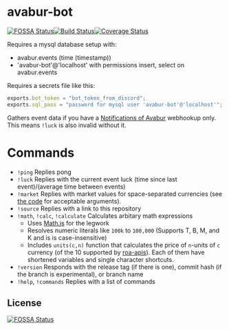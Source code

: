 # avabur-bot
[![FOSSA Status](https://app.fossa.com/api/projects/custom%2B19660%2Fgithub.com%2Fbobpaw%2Favabur-bot.svg?type=shield)](https://app.fossa.com/projects/custom%2B19660%2Fgithub.com%2Fbobpaw%2Favabur-bot?ref=badge_shield)[![Build Status](https://travis-ci.com/bobpaw/avabur-bot.svg?branch=master)](https://travis-ci.com/bobpaw/avabur-bot)[![Coverage Status](https://coveralls.io/repos/github/bobpaw/avabur-bot/badge.svg?branch=master)](https://coveralls.io/github/bobpaw/avabur-bot?branch=master)


Requires a mysql database setup with:
 - avabur.events (time (timestamp))
 - 'avabur-bot'@'localhost' with permissions insert, select on avabur.events

Requires a secrets file like this:

```JavaScript
exports.bot_token = "bot_token_from_discord";
exports.sql_pass = "password for mysql user 'avabur-bot'@'localhost'";
```

Gathers event data if you have a [Notifications of Avabur](https://github.com/davidmcclelland/notifications-of-avabur) webhookup only. This means `!luck` is also invalid without it.

# Commands
 * `!ping` Replies pong
 * `!luck` Replies with the current event luck (time since last event)/(average time between events)
 * `!market` Replies with market values for space-separated currencies (see [the code](https://github.com/bobpaw/avabur-bot/blob/experimental/server.js#L99-L141) for acceptable arguments).
 * `!source` Replies with a link to this repository
 * `!math`, `!calc`, `!calculate` Calculates arbitary math expressions
   - Uses [Math.js](https://mathjs.org/) for the legwork
   - Resolves numeric literals like `100k` to `100,000` (Supports T, B, M, and K and is is case-insensitive)
   - Includes `units(c,n)` function that calculates the price of `n`-units of `c` currency (of the 10 supported by [roa-apis](https://github.com/edvordo/roa-apis/blob/master/market-currency.md)). Each of them have shortened variables and single character shortcuts.
 * `!version` Responds with the release tag (if there is one), commit hash (if the branch is experimental), or branch name
 * `!help`, `!commands` Replies with a list of commands


## License
[![FOSSA Status](https://app.fossa.com/api/projects/custom%2B19660%2Fgithub.com%2Fbobpaw%2Favabur-bot.svg?type=large)](https://app.fossa.com/projects/custom%2B19660%2Fgithub.com%2Fbobpaw%2Favabur-bot?ref=badge_large)
